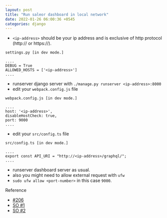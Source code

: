 ```yaml
---
layout: post
title: "Run saleor dashboard in local network"
date: 2022-01-26 06:00:36 +0545
categories: django
---
```


- `<ip-address>` should be your ip address and is exclusive of http protocol (http:// or https://).

```
settings.py [in dev mode.]

....
DEBUG = True
ALLOWED_HOSTS = ['<ip-address>']
....
```

- runserver django server with `./manage.py runserver <ip-address>:8000`
- edit your `webpack.config.js` file 

```
webpack.config.js [in dev mode.]

....
host: '<ip-address>',
disableHostCheck: true,
port: 9000
....
```

- edit your `src/config.ts` file 

```
src/config.ts [in dev mode.]

....
export const API_URI = "http://<ip-address>/graphql/";
....
```

- runserver dashboard server as usual.
- also you might need to allow external request with `ufw`
- `sudo ufw allow <port-number>` in this case `9000`.

Reference
- [#206](https://github.com/saleor/saleor-storefront/issues/206)
- [SO #1](https://stackoverflow.com/questions/35412137/how-to-get-access-to-webpack-dev-server-from-devices-in-local-network)
- [SO #2](https://stackoverflow.com/questions/47412363/how-to-open-a-create-react-app-from-another-computer-connected-to-the-same-netwo)
